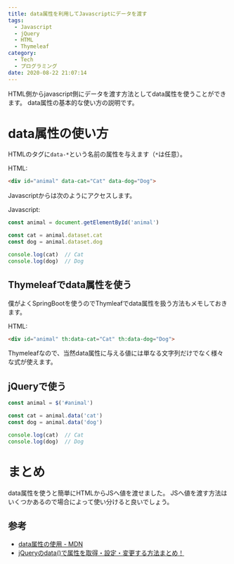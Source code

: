 ```yaml
---
title: data属性を利用してJavascriptにデータを渡す
tags:
  - Javascript
  - jQuery
  - HTML
  - Thymeleaf
category:
  - Tech
  - プログラミング
date: 2020-08-22 21:07:14
---
```



HTML側からjavascript側にデータを渡す方法としてdata属性を使うことができます。
data属性の基本的な使い方の説明です。

<!-- more -->

# data属性の使い方

HTMLのタグに`data-*`という名前の属性を与えます（`*`は任意）。

HTML:

```html
<div id="animal" data-cat="Cat" data-dog="Dog">
```

Javascriptからは次のようにアクセスします。

Javascript:

```javascript
const animal = document.getElementById('animal')

const cat = animal.dataset.cat
const dog = animal.dataset.dog

console.log(cat)  // Cat
console.log(dog)  // Dog
```

## Thymeleafでdata属性を使う

僕がよくSpringBootを使うのでThymleafでdata属性を扱う方法もメモしておきます。

HTML:

```html
<div id="animal" th:data-cat="Cat" th:data-dog="Dog">
```

Thymeleafなので、当然data属性に与える値には単なる文字列だけでなく様々な式が使えます。

## jQueryで使う

```javascript
const animal = $('#animal')

const cat = animal.data('cat')
const dog = animal.data('dog')

console.log(cat)  // Cat
console.log(dog)  // Dog
```

# まとめ

data属性を使うと簡単にHTMLからJSへ値を渡せました。
JSへ値を渡す方法はいくつかあるので場合によって使い分けると良いでしょう。

## 参考

- [data属性の使用 - MDN](https://developer.mozilla.org/ja/docs/Learn/HTML/Howto/Use_data_attributes)
- [jQueryのdata()で属性を取得・設定・変更する方法まとめ！](https://www.sejuku.net/blog/38263)
